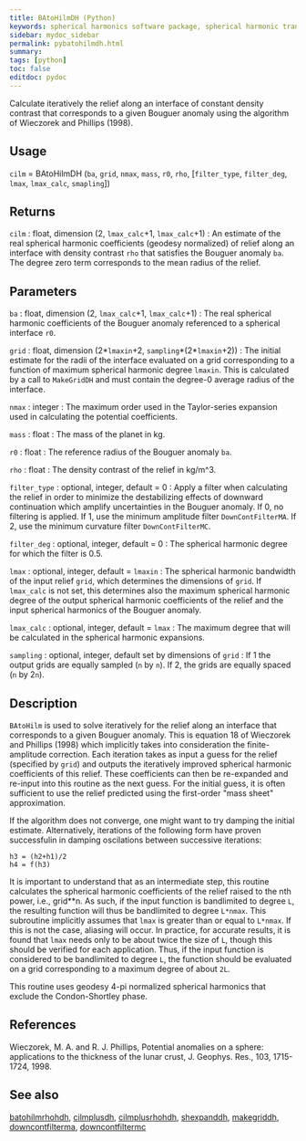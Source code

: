 ```yaml
---
title: BAtoHilmDH (Python)
keywords: spherical harmonics software package, spherical harmonic transform, legendre functions, multitaper spectral analysis, fortran, Python, gravity, magnetic field
sidebar: mydoc_sidebar
permalink: pybatohilmdh.html
summary:
tags: [python]
toc: false
editdoc: pydoc
---
```


Calculate iteratively the relief along an interface of constant density contrast that corresponds to a given Bouguer anomaly using the algorithm of Wieczorek and Phillips (1998).

## Usage

`cilm` = BAtoHilmDH (`ba`, `grid`, `nmax`, `mass`, `r0`, `rho`, [`filter_type`, `filter_deg`, `lmax`, `lmax_calc`, `smapling`])

## Returns

`cilm` : float, dimension (2, `lmax_calc`+1, `lmax_calc`+1)
:   An estimate of the real spherical harmonic coefficients (geodesy normalized) of relief along an interface with density contrast `rho` that satisfies the Bouguer anomaly `ba`. The degree zero term corresponds to the mean radius of the relief.

## Parameters

`ba` : float, dimension (2, `lmax_calc`+1, `lmax_calc`+1)
:   The real spherical harmonic coefficients of the Bouguer anomaly referenced to a spherical interface `r0`.

`grid` : float, dimension (2\*`lmaxin`+2, `sampling`\*(2\*`lmaxin`+2)) 
:   The initial estimate for the radii of the interface evaluated on a grid corresponding to a function of maximum spherical harmonic degree `lmaxin`. This is calculated by a call to `MakeGridDH` and must contain the degree-0 average radius of the interface.

`nmax` : integer
:   The maximum order used in the Taylor-series expansion used in calculating the potential coefficients.

`mass` : float
:   The mass of the planet in kg.

`r0` : float
:   The reference radius of the Bouguer anomaly `ba`.

`rho` : float
:   The density contrast of the relief in kg/m^3.

`filter_type` : optional, integer, default = 0
:   Apply a filter when calculating the relief in order to minimize the destabilizing effects of downward continuation which amplify uncertainties in the Bouguer anomaly. If 0, no filtering is applied. If 1, use the minimum amplitude filter `DownContFilterMA`. If 2, use the minimum curvature filter `DownContFilterMC`. 

`filter_deg` : optional, integer, default = 0
:   The spherical harmonic degree for which the filter is 0.5.

`lmax` : optional, integer, default = `lmaxin`
:   The spherical harmonic bandwidth of the input relief `grid`, which determines the dimensions of `grid`. If `lmax_calc` is not set, this determines also the maximum spherical harmonic degree of the output spherical harmonic coefficients of the relief and the input spherical harmonics of the Bouguer anomaly.

`lmax_calc` : optional, integer, default = `lmax`
:   The maximum degree that will be calculated in the spherical harmonic expansions.

`sampling` : optional, integer, default set by dimensions of `grid`
:   If 1 the output grids are equally sampled (`n` by `n`). If 2, the grids are equally spaced (`n` by 2`n`).

## Description

`BAtoHilm` is used to solve iteratively for the relief along an interface that corresponds to a given Bouguer anomaly. This is equation 18 of Wieczorek and Phillips (1998) which implicitly takes into consideration the finite-amplitude correction. Each iteration takes as input a guess for the relief (specified by `grid`) and outputs the iteratively improved spherical harmonic coefficients of this relief. These coefficients can then be re-expanded and re-input into this routine as the next guess. For the initial guess, it is often sufficient to use the relief predicted using the first-order "mass sheet" approximation.

If the algorithm does not converge, one might want to try damping the initial estimate. Alternatively, iterations of the following form have proven successfulin in damping oscilations between successive iterations:

`h3 = (h2+h1)/2`  
`h4 = f(h3)`  

It is important to understand that as an intermediate step, this routine calculates the spherical harmonic coefficients of the relief raised to the nth power, i.e., grid\*\*n. As such, if the input function is bandlimited to degree `L`, the resulting function will thus be bandlimited to degree `L*nmax`. This subroutine implicitly assumes that `lmax` is greater than or equal to `L*nmax`. If this is not the case, aliasing will occur. In practice, for accurate results, it is found that `lmax` needs only to be about twice the size of `L`, though this should be verified for each application. Thus, if the input function is considered to be bandlimited to degree `L`, the function should be evaluated on a grid corresponding to a maximum degree of about `2L`.

This routine uses geodesy 4-pi normalized spherical harmonics that exclude the Condon-Shortley phase.

## References

Wieczorek, M. A. and R. J. Phillips, Potential anomalies on a sphere: applications to the thickness of the lunar crust, J. Geophys. Res., 103, 1715-1724, 1998.

## See also

[batohilmrhohdh](pybatohilmrhohdh.html), [cilmplusdh](pycilmplusdh.html), [cilmplusrhohdh](pycilmplusrhohdh.html), [shexpanddh](pyshexpanddh.html), [makegriddh](pymakegriddh.html), [downcontfilterma](pydowncontfilterma.html), [downcontfiltermc](pydowncontfiltermc.html)
